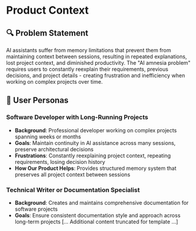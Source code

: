 # Product Context

## 🔍 Problem Statement

AI assistants suffer from memory limitations that prevent them from maintaining
context between sessions, resulting in repeated explanations, lost project
context, and diminished productivity. The "AI amnesia problem" requires users to
constantly reexplain their requirements, previous decisions, and project
details - creating frustration and inefficiency when working on complex projects
over time.

## 👥 User Personas

### Software Developer with Long-Running Projects

- **Background**: Professional developer working on complex projects spanning
  weeks or months
- **Goals**: Maintain continuity in AI assistance across many sessions, preserve
  architectural decisions
- **Frustrations**: Constantly reexplaining project context, repeating
  requirements, losing decision history
- **How Our Product Helps**: Provides structured memory system that preserves
  all project context between sessions

### Technical Writer or Documentation Specialist

- **Background**: Creates and maintains comprehensive documentation for software
  projects
- **Goals**: Ensure consistent documentation style and approach across long-term
  projects
[... Additional content truncated for template ...]
